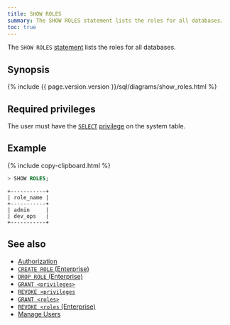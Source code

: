 ```yaml
---
title: SHOW ROLES
summary: The SHOW ROLES statement lists the roles for all databases.
toc: true
---
```


The `SHOW ROLES` [statement](sql-statements.html) lists the roles for all databases.

## Synopsis

<div>
  {%  include {{  page.version.version  }}/sql/diagrams/show_roles.html %}
</div>

## Required privileges

The user must have the [`SELECT`](select-clause.html) [privilege](authorization.html#assign-privileges) on the system table.

## Example

{%  include copy-clipboard.html %}
~~~ sql
> SHOW ROLES;
~~~

~~~
+-----------+
| role_name |
+-----------+
| admin     |
| dev_ops   |
+-----------+
~~~

## See also

- [Authorization](authorization.html)
- [`CREATE ROLE` (Enterprise)](create-role.html)
- [`DROP ROLE` (Enterprise)](drop-role.html)
- [`GRANT <privileges>`](grant.html)
- [`REVOKE <privileges`](revoke.html)
- [`GRANT <roles>`](grant-roles.html)
- [`REVOKE <roles` (Enterprise)](revoke-roles.html)
- [Manage Users](create-and-manage-users.html)
